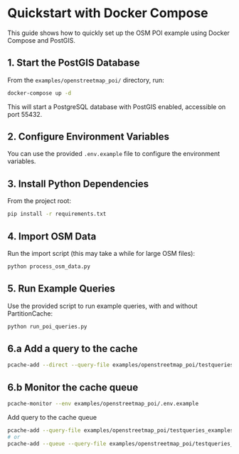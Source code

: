 # Quickstart with Docker Compose

This guide shows how to quickly set up the OSM POI example using Docker Compose and PostGIS.

## 1. Start the PostGIS Database

From the `examples/openstreetmap_poi/` directory, run:

```bash
docker-compose up -d
```

This will start a PostgreSQL database with PostGIS enabled, accessible on port 55432.

## 2. Configure Environment Variables

You can use the provided `.env.example` file to configure the environment variables.



## 3. Install Python Dependencies

From the project root:

```bash
pip install -r requirements.txt
```

## 4. Import OSM Data

Run the import script (this may take a while for large OSM files):

```bash
python process_osm_data.py
```

## 5. Run Example Queries

Use the provided script to run example queries, with and without PartitionCache:

```bash
python run_poi_queries.py
```

## 6.a Add a query to the cache

```bash
pcache-add --direct --query-file examples/openstreetmap_poi/testqueries_examples/q1.sql --partition-key zipcode --env examples/openstreetmap_poi/.env.example 
```

## 6.b Monitor the cache queue

```bash
pcache-monitor --env examples/openstreetmap_poi/.env.example
```

Add query to the cache queue

```bash
pcache-add --query-file examples/openstreetmap_poi/testqueries_examples/q1.sql --partition-key zipcode --env examples/openstreetmap_poi/.env.example --queue-provider postgresql 
# or
pcache-add --queue --query-file examples/openstreetmap_poi/testqueries_examples/q1.sql --partition-key zipcode --env examples/openstreetmap_poi/.env.example --queue-original
```


